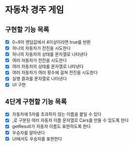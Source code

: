 # 자동차 경주 게임

## 구현할 기능 목록

- [X] 0~9의 랜덤값에서 4이상이라면 true를 반환
- [X] 하나의 자동차가 전진을 시도한다
- [X] 하나의 자동차의 상태를 문자열로 나타낸다
- [X] 여러 자동차가 전진을 시도한다
- [X] 여러 자동차의 상태를 문자열로 나타낸다
- [X] 여러 자동차가 여러 횟수에 걸쳐 전진을 시도한다
- [X] 실행 결과를 문자열로 나타낸다
- [X] UI 구현

## 4단계 구현할 기능 목록

- [X] 자동차에 5자를 초과하지 않는 이름을 붙일 수 있다
- [X] ,로 구분된 여러 자동차 이름 문자열로 Cars를 만들 수 있도록 한다
- [X] getResult가 자동차 이름도 표현하도록 한다
- [X] 우승자를 알아낸다
- [X] UI에서도 우승자를 표현한다
